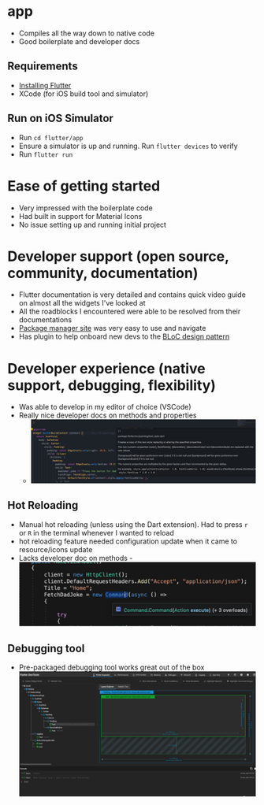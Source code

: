 # app

- Compiles all the way down to native code
- Good boilerplate and developer docs

## Requirements

- [Installing Flutter](https://docs.flutter.dev/get-started/install/macos)
- XCode (for iOS build tool and simulator)

## Run on iOS Simulator

- Run `cd flutter/app`
- Ensure a simulator is up and running. Run `flutter devices` to verify
- Run `flutter run`

# Ease of getting started

- Very impressed with the boilerplate code
- Had built in support for Material Icons
- No issue setting up and running initial project

# Developer support (open source, community, documentation)

- Flutter documentation is very detailed and contains quick video guide on almost all the widgets I've looked at
- All the roadblocks I encountered were able to be resolved from their documentations
- [Package manager site](https://pub.dev/) was very easy to use and navigate
- Has plugin to help onboard new devs to the [BLoC design pattern](https://pub.dev/packages/flutter_bloc)

# Developer experience (native support, debugging, flexibility)

- Was able to develop in my editor of choice (VSCode)
- Really nice developer docs on methods and properties
  - ![](../../images/2022-05-08-14-07-43.png)

## Hot Reloading

- Manual hot reloading (unless using the Dart extension). Had to press `r` or `R` in the terminal whenever I wanted to reload
- hot reloading feature needed configuration update when it came to resource/icons update
- Lacks developer doc on methods - ![](../../images/2022-05-08-14-09-25.png)

## Debugging tool

- Pre-packaged debugging tool works great out of the box
  ![](../../images/2022-05-08-15-35-19.png)
